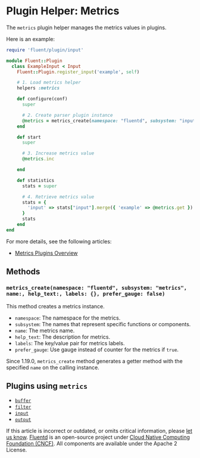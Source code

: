 # Plugin Helper: Metrics

The `metrics` plugin helper manages the metrics values in plugins.

Here is an example:

```ruby
require 'fluent/plugin/input'

module Fluent::Plugin
  class ExampleInput < Input
    Fluent::Plugin.register_input('example', self)

    # 1. Load metrics helper
    helpers :metrics

    def configure(conf)
      super

      # 2. Create parser plugin instance
      @metrics = metrics_create(namespace: "fluentd", subsystem: "input", name: "example", help_text: "Example metrics")
    end

    def start
      super

      # 3. Increase metrics value
      @metrics.inc

    end

    def statistics
      stats = super

      # 4. Retrieve metrics value
      stats = {
        'input' => stats["input"].merge({ 'example' => @metrics.get })
      }
      stats
    end
end
```

For more details, see the following articles:

* [Metrics Plugins Overview](../metrics/)

## Methods

### `metrics_create(namespace: "fluentd", subsystem: "metrics", name:, help_text:, labels: {}, prefer_gauge: false)`

This method creates a metrics instance.

* `namespace`: The namespace for the metrics.
* `subsystem`: The names that represent specific functions or components.
* `name`: The metrics name.
* `help_text`: The description for metrics.
* `labels`: The key/value pair for metrics labels.
* `prefer_gauge`: Use gauge instead of counter for the metrics if `true`.

Since  1.19.0, `metrics_create` method generates a getter method with the specified `name` on the calling instance.

## Plugins using `metrics`

* [`buffer`](../buffer/)
* [`filter`](../filter/)
* [`input`](../input/)
* [`output`](../output/)

If this article is incorrect or outdated, or omits critical information, please [let us know](https://github.com/fluent/fluentd-docs-gitbook/issues?state=open). [Fluentd](http://www.fluentd.org/) is an open-source project under [Cloud Native Computing Foundation \(CNCF\)](https://cncf.io/). All components are available under the Apache 2 License.

